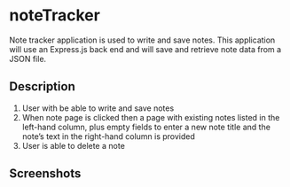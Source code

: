 # noteTracker
 Note tracker application is used to write and save notes. This application will use an Express.js back end and will save and retrieve note data from a JSON file.

## Description
1) User with be able to write and save notes
2) When note page is clicked then a page with existing notes listed in the left-hand column, plus empty fields to enter a new note title and the note’s text in the right-hand column is provided
3) User is able to delete a note

## Screenshots
